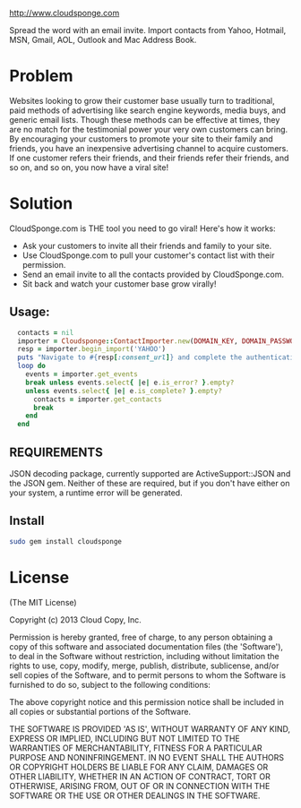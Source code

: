http://www.cloudsponge.com

Spread the word with an email invite. Import contacts from Yahoo, Hotmail, MSN, Gmail, AOL, Outlook and Mac Address Book.

Problem
=======

Websites looking to grow their customer base usually turn to traditional, paid methods of advertising like search engine keywords, media buys, and generic email lists. Though these methods can be effective at times, they are no match for the testimonial power your very own customers can bring. By encouraging your customers to promote your site to their family and friends, you have an inexpensive advertising channel to acquire customers. If one customer refers their friends, and their friends refer their friends, and so on, and so on, you now have a viral site!

Solution
========

  CloudSponge.com is THE tool you need to go viral! Here's how it works:
  * Ask your customers to invite all their friends and family to your site.
  * Use CloudSponge.com to pull your customer's contact list with their permission.
  * Send an email invite to all the contacts provided by CloudSponge.com.
  * Sit back and watch your customer base grow virally!


Usage:
-----

```ruby
  contacts = nil
  importer = Cloudsponge::ContactImporter.new(DOMAIN_KEY, DOMAIN_PASSWORD)
  resp = importer.begin_import('YAHOO')
  puts "Navigate to #{resp[:consent_url]} and complete the authentication process."
  loop do
    events = importer.get_events
    break unless events.select{ |e| e.is_error? }.empty?
    unless events.select{ |e| e.is_complete? }.empty?
      contacts = importer.get_contacts
      break
    end
  end
```


REQUIREMENTS
------------

JSON decoding package, currently supported are ActiveSupport::JSON and the JSON gem.
  Neither of these are required, but if you don't have either on your system, a runtime 
  error will be generated.

Install
-------

```bash
sudo gem install cloudsponge
```

License
=======

(The MIT License)

Copyright (c) 2013 Cloud Copy, Inc.

Permission is hereby granted, free of charge, to any person obtaining
a copy of this software and associated documentation files (the
'Software'), to deal in the Software without restriction, including
without limitation the rights to use, copy, modify, merge, publish,
distribute, sublicense, and/or sell copies of the Software, and to
permit persons to whom the Software is furnished to do so, subject to
the following conditions:

The above copyright notice and this permission notice shall be
included in all copies or substantial portions of the Software.

THE SOFTWARE IS PROVIDED 'AS IS', WITHOUT WARRANTY OF ANY KIND,
EXPRESS OR IMPLIED, INCLUDING BUT NOT LIMITED TO THE WARRANTIES OF
MERCHANTABILITY, FITNESS FOR A PARTICULAR PURPOSE AND NONINFRINGEMENT.
IN NO EVENT SHALL THE AUTHORS OR COPYRIGHT HOLDERS BE LIABLE FOR ANY
CLAIM, DAMAGES OR OTHER LIABILITY, WHETHER IN AN ACTION OF CONTRACT,
TORT OR OTHERWISE, ARISING FROM, OUT OF OR IN CONNECTION WITH THE
SOFTWARE OR THE USE OR OTHER DEALINGS IN THE SOFTWARE.
